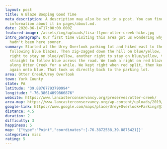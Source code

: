 ```yaml
---
layout: post
title: A Blaze Booping Good Time
meta_description: A description may also be set in a post. You can find more
  information about it in pages/about.md.
date: 2020-06-14T17:00:00.000Z
featured-image: /assets/img/uploads/lisa-flynn-otter-creek-hike.jpg
intro_paragraph: Our first time visiting this area got us wondering why we
  hadn't been here sooner.
summary: Started at the Urey Overlook parking lot and hiked east to the overlook
  following blue blazes. Then zig-zagged down the hill on blue/yellow, took a
  right to stay on blue/yellow, another right to stay on blue/yellow, then
  straight to follow blue across the road. We took a right on red blazes to hike
  along Otter Creek for a while. We kept right when red split, then keep right
  again onto blue. That took us directly back to the parking lot.
area: Otter Creek/Urey Overlook
town: York County
state: PA
latitude: "39.88767793790994"
longitude: "-76.38614099866876"
website: https://www.lancasterconservancy.org/preserves/otter-creek/
area-map: https://www.lancasterconservancy.org/wp-content/uploads/2019/10/K.-Otter-Creek-Trails-Map-2019.pdf
google-link: https://www.google.com/maps/place/Urey+Overlook+Parking/@39.887184,-76.386774,16z/data=!4m12!1m6!3m5!1s0x0:0xa56a4cf03cb88ce5!2sUrey+Overlook+Parking!8m2!3d39.8874885!4d-76.3871435!3m4!1s0x0:0xa56a4cf03cb88ce5!8m2!3d39.8874885!4d-76.3871435?hl=en-US
distance: 4.5
duration: 2
difficulty: 3
happiness: 5
map: '{"type":"Point","coordinates":[-76.3872538,39.8875421]}'
categories: misc
rating: 5
---
```

